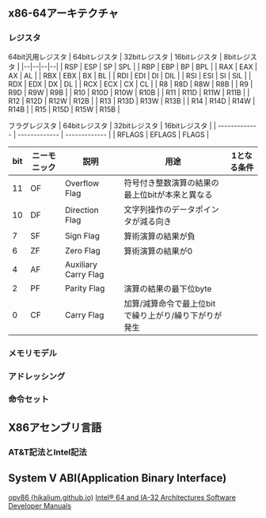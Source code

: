 
## x86-64アーキテクチャ
### レジスタ
64bit汎用レジスタ
| 64bitレジスタ | 32bitレジスタ | 16bitレジスタ | 8bitレジスタ |
|--|--|--|--|
| RSP | ESP |  SP | SPL |
| RBP | EBP |  BP | BPL |
| RAX | EAX |  AX |  AL |
| RBX | EBX |  BX |  BL |
| RDI | EDI |  DI | DIL |
| RSI | ESI |  SI | SIL |
| RDX | EDX |  DX |  DL |
| RCX | ECX |  CX |  CL |
| R8  | R8D | R8W | R8B |
| R9  | R9D | R9W | R9B |
| R10 | R10D | R10W | R10B |
| R11 | R11D | R11W | R11B |
| R12 | R12D | R12W | R12B |
| R13 | R13D | R13W | R13B |
| R14 | R14D | R14W | R14B |
| R15 | R15D | R15W | R15B |

フラグレジスタ
| 64bitレジスタ | 32bitレジスタ | 16bitレジスタ |
| ------------- | ------------- | ------------- |
| RFLAGS        | EFLAGS        | FLAGS         |

| bit | ニーモニック | 説明 | 用途 | 1となる条件 |
|--|--|--|--|--|
| 11 | OF |        Overflow Flag | 符号付き整数演算の結果の最上位bitが本来と異なる |
| 10 | DF |       Direction Flag | 文字列操作のデータポインタが減る向き |
|  7 | SF |            Sign Flag | 算術演算の結果が負 |
|  6 | ZF |            Zero Flag | 算術演算の結果が0 |
|  4 | AF | Auxiliary Carry Flag |  |
|  2 | PF |          Parity Flag | 演算の結果の最下位byte |
|  0 | CF |           Carry Flag | 加算/減算命令で最上位bitで繰り上がり/繰り下がりが発生 |

### メモリモデル
### アドレッシング
### 命令セット
## X86アセンブリ言語
### AT&T記法とIntel記法

## System V ABI(Application Binary Interface)

[opv86 (hikalium.github.io)](https://hikalium.github.io/opv86/?q=)
[Intel® 64 and IA-32 Architectures Software Developer Manuals](https://www.intel.com/content/www/us/en/developer/articles/technical/intel-sdm.html)
